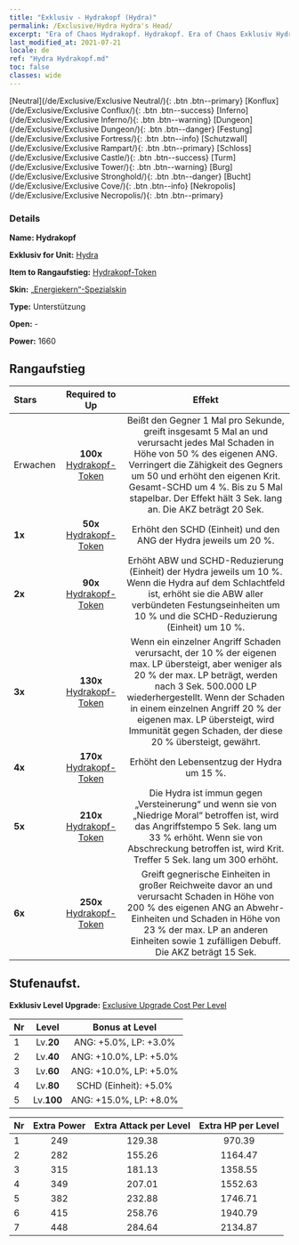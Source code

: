 ```yaml
---
title: "Exklusiv - Hydrakopf (Hydra)"
permalink: /Exclusive/Hydra Hydra's Head/
excerpt: "Era of Chaos Hydrakopf. Hydrakopf. Era of Chaos Exklusiv Hydrakopf. Hydra Exklusiv."
last_modified_at: 2021-07-21
locale: de
ref: "Hydra Hydrakopf.md"
toc: false
classes: wide
---
```

 [Neutral](/de/Exclusive/Exclusive Neutral/){: .btn .btn--primary} [Konflux](/de/Exclusive/Exclusive Conflux/){: .btn .btn--success} [Inferno](/de/Exclusive/Exclusive Inferno/){: .btn .btn--warning} [Dungeon](/de/Exclusive/Exclusive Dungeon/){: .btn .btn--danger} [Festung](/de/Exclusive/Exclusive Fortress/){: .btn .btn--info} [Schutzwall](/de/Exclusive/Exclusive Rampart/){: .btn .btn--primary} [Schloss](/de/Exclusive/Exclusive Castle/){: .btn .btn--success} [Turm](/de/Exclusive/Exclusive Tower/){: .btn .btn--warning} [Burg](/de/Exclusive/Exclusive Stronghold/){: .btn .btn--danger} [Bucht](/de/Exclusive/Exclusive Cove/){: .btn .btn--info} [Nekropolis](/de/Exclusive/Exclusive Necropolis/){: .btn .btn--primary} 

### Details
 **Name: Hydrakopf** 

 **Exklusiv for Unit:** [Hydra](/de/units/Hydra/) 

 **Item to Rangaufstieg:** [Hydrakopf-Token](/ItemsDE/con_997/)

 **Skin:** [„Energiekern“-Spezialskin](/ItemsDE/con_665/)

 **Type:** Unterstützung

 **Open:** -

 **Power:** 1660

## Rangaufstieg

  |     Stars    |  Required to Up | Effekt |
  |:-------------|:---------------:|:---------------:|
  |  Erwachen  | **100x** [Hydrakopf-Token](/ItemsDE/con_997/) | <Essrausch> Beißt den Gegner 1 Mal pro Sekunde, greift insgesamt 5 Mal an und verursacht jedes Mal Schaden in Höhe von 50 % des eigenen ANG. Verringert die Zähigkeit des Gegners um 50 und erhöht den eigenen Krit. Gesamt-SCHD um 4 %. Bis zu 5 Mal stapelbar. Der Effekt hält 3 Sek. lang an. Die AKZ beträgt 20 Sek. |
  | **1x** <i class="fas fa-star"/> | **50x** [Hydrakopf-Token](/ItemsDE/con_997/) | Erhöht den SCHD (Einheit) und den ANG der Hydra jeweils um 20 %. |
  | **2x** <i class="fas fa-star"/> | **90x** [Hydrakopf-Token](/ItemsDE/con_997/) | Erhöht ABW und SCHD-Reduzierung (Einheit) der Hydra jeweils um 10 %. Wenn die Hydra auf dem Schlachtfeld ist, erhöht sie die ABW aller verbündeten Festungseinheiten um 10 % und die SCHD-Reduzierung (Einheit) um 10 %. |
  | **3x** <i class="fas fa-star"/> | **130x** [Hydrakopf-Token](/ItemsDE/con_997/) | <Wiedergeburt> Wenn ein einzelner Angriff Schaden verursacht, der 10 % der eigenen max. LP übersteigt, aber weniger als 20 % der max. LP beträgt, werden nach 3 Sek. 500.000 LP wiederhergestellt. Wenn der Schaden in einem einzelnen Angriff 20 % der eigenen max. LP übersteigt, wird Immunität gegen Schaden, der diese 20 % übersteigt, gewährt. |
  | **4x** <i class="fas fa-star"/> | **170x** [Hydrakopf-Token](/ItemsDE/con_997/) | Erhöht den Lebensentzug der Hydra um 15 %. |
  | **5x** <i class="fas fa-star"/> | **210x** [Hydrakopf-Token](/ItemsDE/con_997/) | Die Hydra ist immun gegen „Versteinerung“ und wenn sie von „Niedrige Moral“ betroffen ist, wird das Angriffstempo 5 Sek. lang um 33 % erhöht. Wenn sie von Abschreckung betroffen ist, wird Krit. Treffer 5 Sek. lang um 300 erhöht. |
  | **6x** <i class="fas fa-star"/> | **250x** [Hydrakopf-Token](/ItemsDE/con_997/) | <Chaosodem> Greift gegnerische Einheiten in großer Reichweite davor an und verursacht Schaden in Höhe von 200 % des eigenen ANG an Abwehr-Einheiten und Schaden in Höhe von 23 % der max. LP an anderen Einheiten sowie 1 zufälligen Debuff. Die AKZ beträgt 15 Sek. |


## Stufenaufst.
 **Exklusiv Level Upgrade:** [Exclusive Upgrade Cost Per Level](/Exclusive/ExclusiveUpgradeCostPerLevel/)

  |  Nr  |   Level  | Bonus at Level |
  |:-----|:--------:|:--------------:|
  | 1 | Lv.**20** | ANG: +5.0%, LP: +3.0% |
  | 2 | Lv.**40** | ANG: +10.0%, LP: +5.0% |
  | 3 | Lv.**60** | ANG: +10.0%, LP: +5.0% |
  | 4 | Lv.**80** | SCHD (Einheit): +5.0% |
  | 5 | Lv.**100** | ANG: +15.0%, LP: +8.0% |


  |  Nr  |  Extra Power | Extra Attack per Level | Extra HP per Level |
  |:-----|:--------:|:--------:|:--------:|
  | 1 | 249 | 129.38 | 970.39 |
  | 2 | 282 | 155.26 | 1164.47 |
  | 3 | 315 | 181.13 | 1358.55 |
  | 4 | 349 | 207.01 | 1552.63 |
  | 5 | 382 | 232.88 | 1746.71 |
  | 6 | 415 | 258.76 | 1940.79 |
  | 7 | 448 | 284.64 | 2134.87 |


